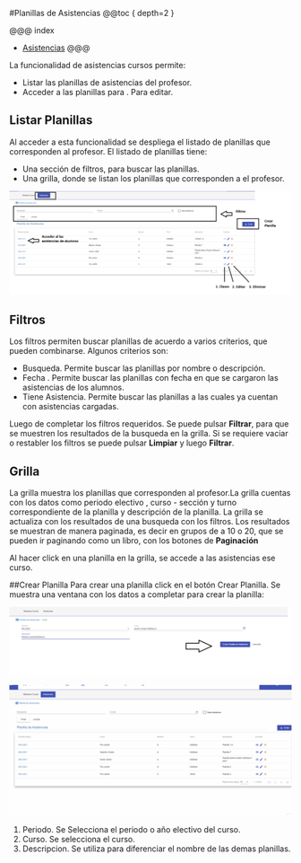 #Planillas de Asistencias
@@toc { depth=2 }

@@@ index
* [Asistencias](asistencias/index.md)
@@@


La funcionalidad de asistencias cursos permite:

* Listar las planillas de asistencias del profesor.
* Acceder a las planillas para . Para editar.

## Listar Planillas

Al acceder a esta funcionalidad se despliega el listado de planillas que corresponden al profesor. El listado de planillas
tiene:

* Una sección de filtros, para buscar las planillas.
* Una grilla, donde se listan los planillas que corresponden a el profesor.

![Listado](img/planilla.png)

## Filtros

Los filtros permiten buscar planillas de acuerdo a varios criterios, que pueden combinarse. Algunos criterios son:

* Busqueda. Permite buscar las planillas por nombre o descripción.
* Fecha . Permite buscar las planillas con fecha en que se cargaron las  asistencias de los alumnos.
* Tiene Asistencia. Permite buscar las planillas a las cuales ya cuentan con asistencias cargadas.

Luego de completar los filtros requeridos. Se puede pulsar **Filtrar**, para que se muestren los resultados de la
busqueda en la grilla. Si se requiere vaciar o restabler los filtros se puede pulsar **Limpiar** y luego **Filtrar**.

## Grilla

La grilla muestra los planillas que corresponden al profesor.La grilla cuentas con los datos como periodo electivo , curso - sección y turno correspondiente de la planilla y descripción de la planilla.  La grilla se actualiza con los resultados de una busqueda con
los filtros. Los resultados se muestran de manera paginada, es decir en grupos de a 10 o 20, que se pueden ir paginando
como un libro, con los botones de **Paginación**

Al hacer click en una planilla en la grilla, se accede a las asistencias ese curso.

##Crear Planilla
Para crear una planilla click en el botón Crear Planilla. Se muestra una ventana con los datos a completar para crear
la planilla:

![Crear](img/crearPlanilla.png)

![Crear](img/CrearPlanilla.gif)

1. Periodo. Se Selecciona el periodo o año electivo del curso.
2. Curso. Se selecciona el curso.
3. Descripcion. Se utiliza para diferenciar el nombre de las demas planillas.